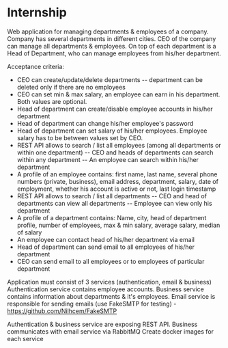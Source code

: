 # Internship
Web application for managing departments & employees of a company. Company has several departments in different cities. CEO of the company can manage all departments & employees. On top of each department is a Head of Department, who can manage employees from his/her department.

Acceptance criteria:
- CEO can create/update/delete departments
-- department can be deleted only if there are no employees
- CEO can set min & max salary, an employee can earn in his department. Both values are optional.
- Head of department can create/disable employee accounts in his/her department
- Head of department can change his/her employee's password
- Head of department can set salary of his/her employees. Employee salary has to be between values set by CEO.
- REST API allows to search / list all employees (among all departments or within one department)
-- CEO and heads of departments can search within any department
-- An employee can search within his/her department
- A profile of an employee contains: first name, last name, several phone numbers (private, business), email address, department, salary, date of employment, whether his account is active or not, last login timestamp
- REST API allows to search / list all departments
-- CEO and head of departments can view all departments
-- Employee can view only his department
- A profile of a department contains: Name, city, head of department profile, number of employees, max & min salary, average salary, median of salary
- An employee can contact head of his/her department via email
- Head of department can send email to all employees of his/her department
- CEO can send email to all employees or to employees of particular department


Application must consist of 3 services (authentication, email & business)
Authentication service contains employee accounts.
Business service contains information about departments & it's employees.
Email service is responsible for sending emails (use FakeSMTP for testing) - https://github.com/Nilhcem/FakeSMTP

Authentication & business service are exposing REST API.
Business communicates with email service via RabbitMQ
Create docker images for each service
